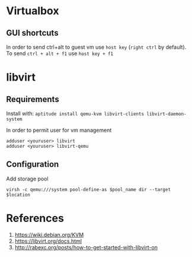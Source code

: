 # Virtualbox
## GUI shortcuts
In order to send ctrl+alt to guest vm use `host key` (`right ctrl` by default).
To send `ctrl + alt + f1` use `host key + f1`

# libvirt
## Requirements
Install with:
`aptitude install qemu-kvm libvirt-clients libvirt-daemon-system`

In order to permit user for vm management
```
adduser <youruser> libvirt
adduser <youruser> libvirt-qemu
```
## Configuration
Add storage pool
```
virsh -c qemu:///system pool-define-as $pool_name dir --target $location
```

# References
1. https://wiki.debian.org/KVM
2. https://libvirt.org/docs.html
3. http://rabexc.org/posts/how-to-get-started-with-libvirt-on